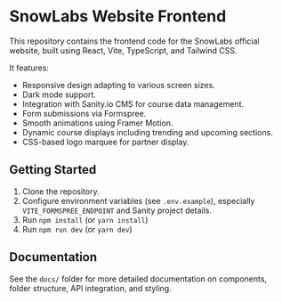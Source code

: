 # SnowLabs Website Frontend

This repository contains the frontend code for the SnowLabs official website, built using React, Vite, TypeScript, and Tailwind CSS.

It features:
- Responsive design adapting to various screen sizes.
- Dark mode support.
- Integration with Sanity.io CMS for course data management.
- Form submissions via Formspree.
- Smooth animations using Framer Motion.
- Dynamic course displays including trending and upcoming sections.
- CSS-based logo marquee for partner display.

## Getting Started

1.  Clone the repository.
2.  Configure environment variables (see `.env.example`), especially `VITE_FORMSPREE_ENDPOINT` and Sanity project details.
3.  Run `npm install` (or `yarn install`)
4.  Run `npm run dev` (or `yarn dev`)

## Documentation

See the `docs/` folder for more detailed documentation on components, folder structure, API integration, and styling.
